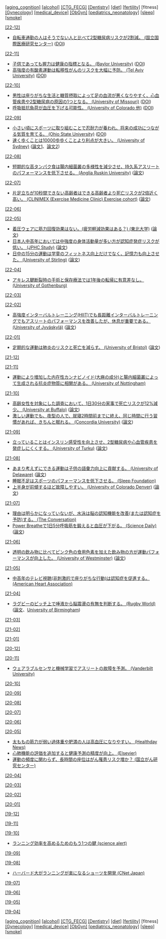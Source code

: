 [\[aging_cognition\]](aging_cognition.md) [\[alcohol\]](alcohol.md) [\[CTG_FECG\]](CTG_FECG.md) [\[Dentistry\]](Dentistry.md) [\[diet\]](diet.md) [\[fertility\]](fertility.md) \[fitness\] [\[Gynecology\]](Gynecology.md) [\[medical_device\]](medical_device.md) [\[ObGyn\]](ObGyn.md) [\[pediatrics_neonatology\]](pediatrics_neonatology.md) [\[sleep\]](sleep.md) [\[smoke\]](smoke.md)

[\[22-12\]](2212.md)
* [自転車通勤の人はそうでない人と比べて2型糖尿病リスクが2割減。 (国立国際医療研究センター)](https://www.carenet.com/news/general/hdnj/55474) ([DOI](https://doi.org/10.2337/dc22-1267))

[\[22-11\]](2211.md)
* [子供であっても握力は健康の指標となる。 (Baylor University)](https://www.baylor.edu/mediacommunications/news.php?action=story&story=201233) ([DOI](https://doi.org/10.1016/j.jpeds.2018.07.020))
* [高強度の有酸素運動は転移性がんのリスクを大幅に予防。 (Tel Aviv University)](https://english.tau.ac.il/exercise_defeats_cancer_2022) ([DOI](https://dx.doi.org/10.1158/0008-5472.CAN-22-0237))

[\[22-10\]](2210.md)
* [男性は座りがちな生活と糖質摂取によって足の血流が悪くなりやすく、心血管疾患や2型糖尿病の原因の1つとなる。 (University of Missouri)](https://medicine.missouri.edu/news/sedentary-lifestyle-and-sugary-diet-more-detrimental-men) ([DOI](https://dx.doi.org/10.1210/endocr/bqac137))
* [呼吸抵抗負荷が血圧を下げる可能性。 (University of Colorado 他)](https://www.colorado.edu/today/2021/06/29/5-minute-breathing-workout-lowers-blood-pressure-much-exercise-drugs) ([DOI](https://dx.doi.org/10.1152/japplphysiol.00425.2022))

[\[22-09\]](2209.md)
* [小さい頃にスポーツに取り組むことで忍耐力が養われ、将来の成功につながる気質を育てる。 (Ohio State University)](https://news.osu.edu/sports-help-kids-develop-important-trait-linked-to-adult-success/) ([DOI](https://doi.org/10.1080/01490400.2022.2090037))
* [速く歩くことは10000歩歩くことより利点が大きい。 (University of Sydney)](https://anmj.org.au/pace-just-as-important-as-reaching-10000-steps-for-good-health-study-finds/) ([論文1](https://jamanetwork.com/journals/jamaneurology/fullarticle/2795819)、[論文2](https://jamanetwork.com/journals/jamainternalmedicine/fullarticle/2796058))

[\[22-08\]](2208.md)
* [短期的な高タンパク食は腸内細菌叢の多様性を減少させ、持久系アスリートのパフォーマンスを低下させる。 (Anglia Ruskin University)](https://aru.ac.uk/news/a-stable-gut-helps-elite-athletes-perform-better) ([論文](https://dx.doi.org/10.1128/msystems.00129-22))

[\[22-07\]](2207.md)
* [片足立ちが10秒間できない高齢者はできる高齢者より死亡リスクが2倍近く高い。 (CLINIMEX (Exercise Medicine Clinic) Exercise cohort)](https://www.bristol.ac.uk/news/2022/june/tne-second-one-legged-stance.html) ([論文](http://dx.doi.org/10.1136/bjsports-2021-105360))

[\[22-06\]](2206.md)

[\[22-05\]](2205.md)
* [着圧ウェアに筋力回復効果はない。(疲労軽減効果はある？) (東北大学)](https://www.tohoku.ac.jp/en/press/do_compression_garments_facilitate_muscle_recoverey.html) ([論文](https://link.springer.com/article/10.1007/s40279-022-01681-4))
* [日本人中高年においては中強度の身体活動量が多い方が認知症発症リスクが低い。 (JPHC Study)](https://epi.ncc.go.jp/jphc/outcome/8908.html) ([論文](https://jamanetwork.com/journals/jamanetworkopen/fullarticle/2790484))
* [日中の15分の運動は学童のフィットネス向上だけでなく、記憶力も向上させた。 (University of Stirling)](https://www.stir.ac.uk/news/2022/april-2022-news/daily-activity-is-route-to-a-better-memory-as-well-as-fitness-for-pupils-/) ([論文](https://www.frontiersin.org/articles/10.3389/fpsyg.2022.812616/full))

[\[22-04\]](2204.md)
* [アキレス腱断裂時の手術と保存療法では1年後の転帰に有意差なし。 (University of Gothenburg)](https://journals.sagepub.com/doi/full/10.1177/0363546510376052)

[\[22-03\]](2203.md)

[\[22-02\]](2202.md)
* [高強度インターバルトレーニング(HIIT)でも長距離インターバルトレーニングでもアスリートのパフォーマンスを改善したが、休息が重要である。 (University of Jyväskylä)](https://www.jyu.fi/en/current/archive/2022/01/farther-or-faster-both-improve-distance-running-performance) ([論文](https://doi.org/10.1249/mss.0000000000002861))

[\[22-01\]](2201.md)
* [定期的な運動は肺炎のリスクと死亡を減らす。 (University of Bristol)](http://bristol.ac.uk/news/2021/december/exercise-pneumonia.html) ([論文](https://doi.org/10.1007/s11357-021-00491-2))

[\[21-12\]](2112.md)

[\[21-11\]](2111.md)
* [運動により増加した内在性カンナビノイド(大麻の成分)と腸内細菌叢によって生成される抗炎症物質に相関がある。 (University of Nottingham)](https://www.nottingham.ac.uk/news/exercise-increases-the-bodys-own-cannabis)

[\[21-10\]](2110.md)
* [高齢女性を対象にした調査において、1日30分の家事で死亡リスクが12%減少。 (University at Buffalo)](http://www.buffalo.edu/ubnow/stories/2017/11/lamonte-aging-women-movement.html) ([論文](https://agsjournals.onlinelibrary.wiley.com/doi/10.1111/jgs.15201))
* [激しい運動でも、夜型の人で、就寝2時間前までに終え、同じ時間に行う習慣があれば、きちんと眠れる。 (Concordia University)](https://www.concordia.ca/news/stories/2021/09/28/intense-workouts-before-bedtime-wont-guarantee-a-good-nights-rest-new-research-shows.html) ([論文](https://pubmed.ncbi.nlm.nih.gov/34416428/))

[\[21-09\]](2109.md)
* [立っていることはインスリン感受性を向上させ、2型糖尿病や心血管疾患を発症しにくくする。 (University of Turku)](https://www.utu.fi/en/news/press-release/researchers-observed-association-between-standing-and-insulin-sensitivity) ([論文](https://www.jsams.org/article/S1440-2440(21)00204-8/fulltext))

[\[21-08\]](2108.md)
* [あまり考えずにできる運動は子供の語彙力向上に貢献する。 (University of Delaware)](https://www.udel.edu/udaily/2021/july/swimming-vocabulary-growth-study/) ([論文](https://pubs.asha.org/doi/10.1044/2021_JSLHR-20-00359))
* [睡眠不足はスポーツのパフォーマンスを低下させる。 (Sleep Foundation)](https://www.sleepfoundation.org/physical-activity/athletic-performance-and-sleep)
* [上半身が前傾するほど故障しやすい。 (University of Colorado Denver)](https://news.ucdenver.edu/want-to-avoid-running-overuse-injuries-dont-lean-forward-so-much/) ([論文](https://www.sciencedirect.com/science/article/pii/S0167945721000658))

[\[21-07\]](2107.md)
* [理由は明らかになっていないが、水泳は脳の認知機能を改善(または認知症を予防)する。 (The Conversation)](https://theconversation.com/swimming-gives-your-brain-a-boost-but-scientists-dont-know-yet-why-its-better-than-other-aerobic-activities-164297)
* [Power Breatheで1日5分呼吸筋を鍛えると血圧が下がる。 (Science Daily)](https://www.sciencedaily.com/releases/2021/06/210630135033.htm) ([論文](https://www.ahajournals.org/doi/10.1161/JAHA.121.020980))

[\[21-06\]](2106.md)
* [透明の飲み物に比べてピンク色の食用色素を加えた飲み物の方が運動パフォーマンスが向上した。 (University of Westminster)](https://www.westminster.ac.uk/news/pink-drinks-can-help-you-run-faster-and-further-study-finds) ([論文](https://www.frontiersin.org/articles/10.3389/fnut.2021.678105/full))

[\[21-05\]](2105.md)
* [中高年のテレビ視聴(非刺激的で座りがちな行動)は認知症を促進する。 (American Heart Association)](https://newsroom.heart.org/news/moderate-to-high-tv-viewing-in-midlife-linked-to-later-cognitive-and-brain-health-decline)

[\[21-04\]](2104.md)
* [ラグビーのピッチ上で唾液から脳震盪の有無を判断する。 (Rugby World)](https://www.rugbyworld.com/news/saliva-test-94-accurate-in-head-injury-study-123235) ([論文](https://bjsm.bmj.com/content/early/2021/02/09/bjsports-2020-103274)、[University of Birmingham](https://www.birmingham.ac.uk/news/latest/2021/03/rugby-concussion-saliva-test-research.aspx))

[\[21-03\]](2103.md)

[\[21-02\]](2102.md)

[\[21-01\]](2101.md)

[\[20-12\]](2012.md)

[\[20-11\]](2011.md)
* [ウェアラブルセンサと機械学習でアスリートの故障を予測。 (Vanderbilt University)](https://engineering.vanderbilt.edu/news/2020/wearable-sensor-algorithms-powered-by-machine-learning-could-be-key-to-preventing-runners-injuries/)

[\[20-10\]](2010.md)

[\[20-09\]](2009.md)

[\[20-08\]](2008.md)

[\[20-07\]](2007.md)

[\[20-06\]](2006.md)

[\[20-05\]](2005.md)
* [太ももの筋力が弱い過体重や肥満の人は高血圧になりやすい。 (Healthday News)](http://www.healthday.com/hdlite/pb/pb_article.htm?CID=19EEB8AB&NFID=P&articleId=756480)
* [心肺機能の評価を追加すると健康予測の精度が向上。 (Elsevier)](https://www.elsevier.com/about/press-releases/research-and-journals/cardiorespiratory-fitness-assessment-improves-accuracy-of-health-predictions)
* [運動の頻度に関わらず、長時間の座位はがん罹患リスク増か？ (国立がん研究センター)](https://epi.ncc.go.jp/jphc/outcome/8485.html)

[\[20-04\]](2004.md)

[\[20-03\]](2003.md)

[\[20-02\]](2002.md)

[\[20-01\]](2001.md)

[\[19-12\]](1912.md)

[\[19-11\]](1911.md)

[\[19-10\]](1910.md)
* [ランニング効率を高めるためのもう1つの腱 (science alert)](https://www.sciencealert.com/a-simple-jogging-hack-could-allow-you-to-run-longer-and-faster-than-ever-before)

[\[19-09\]](1909.md)

[\[19-08\]](1908.md)
* [ハーバード大がランニングが楽になるショーツを開発 (CNet Japan)](https://japan.cnet.com/article/35141573/)

[\[19-07\]](1907.md)

[\[19-06\]](1906.md)

[\[19-05\]](1905.md)

[\[19-04\]](1904.md)

[\[aging_cognition\]](aging_cognition.md) [\[alcohol\]](alcohol.md) [\[CTG_FECG\]](CTG_FECG.md) [\[Dentistry\]](Dentistry.md) [\[diet\]](diet.md) [\[fertility\]](fertility.md) \[fitness\] [\[Gynecology\]](Gynecology.md) [\[medical_device\]](medical_device.md) [\[ObGyn\]](ObGyn.md) [\[pediatrics_neonatology\]](pediatrics_neonatology.md) [\[sleep\]](sleep.md) [\[smoke\]](smoke.md)
